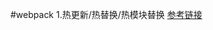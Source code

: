 #webpack
1.热更新/热替换/热模块替换
    [参考链接](https://fakefish.github.io/react-webpack-cookbook/Running-a-workflow.html,https://fakefish.github.io/react-webpack-cookbook/Automatic-browser-refresh.html)
